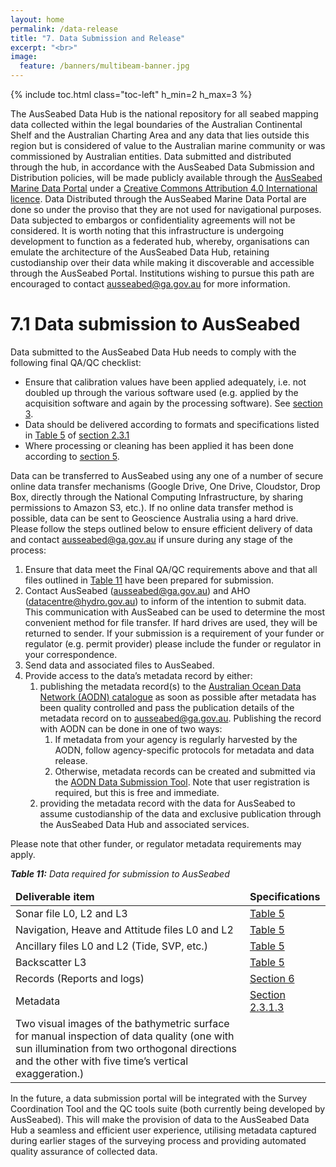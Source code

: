 ```yaml
---
layout: home
permalink: /data-release
title: "7. Data Submission and Release"
excerpt: "<br>"
image:
  feature: /banners/multibeam-banner.jpg
---
```

{% include toc.html class="toc-left" h_min=2 h_max=3 %}

The AusSeabed Data Hub is the national repository for all seabed mapping data collected within the legal boundaries of the Australian Continental Shelf and the Australian Charting Area and any data that lies outside this region but is considered of value to the Australian marine community or was commissioned by Australian entities. Data submitted and distributed through the hub, in accordance with the AusSeabed Data Submission and Distribution policies, will be made publicly available through the [AusSeabed Marine Data Portal](https://portal.ga.gov.au/persona/marine) under a [Creative Commons Attribution 4.0 International licence](https://creativecommons.org/licenses/by/4.0/legalcode). Data Distributed through the AusSeabed Marine Data Portal are done so under the proviso that they are not used for navigational purposes. Data subjected to embargos or confidentiality agreements will not be considered. It is worth noting that this infrastructure is undergoing development to function as a federated hub, whereby, organisations can emulate the architecture of the AusSeabed Data Hub, retaining custodianship over their data while making it discoverable and accessible through the AusSeabed Portal. Institutions wishing to pursue this path are encouraged to contact [ausseabed@ga.gov.au](mailto:ausseabed@ga.gov.au) for more information.

# 7.1 Data submission to AusSeabed
Data submitted to the AusSeabed Data Hub needs to comply with the following final QA/QC checklist:

*   Ensure that calibration values have been applied adequately, i.e. not doubled up through the various software used (e.g. applied by the acquisition software and again by the processing software). See [section 3](https://australian-multibeam-guidelines.github.io/mobilisation-calibration-validation).
*   Data should be delivered according to formats and specifications listed in [Table 5](https://australian-multibeam-guidelines.github.io/pre-survey-planning#231-data-type-formats-and-metadata) of [section 2.3.1](https://australian-multibeam-guidelines.github.io/pre-survey-planning#231-data-type-formats-and-metadata)
*   Where processing or cleaning has been applied it has been done according to [section 5](https://australian-multibeam-guidelines.github.io/data-processing).

Data can be transferred to AusSeabed using any one of a number of secure online data transfer mechanisms (Google Drive, One Drive, Cloudstor, Drop Box, directly through the National Computing Infrastructure, by sharing permissions to Amazon S3, etc.). If no online data transfer method is possible, data can be sent to Geoscience Australia using a hard drive. Please follow the steps outlined below to ensure efficient delivery of data and contact [ausseabed@ga.gov.au](mailto:ausseabed@ga.gov.au) if unsure during any stage of the process:

1. Ensure that data meet the Final QA/QC requirements above and that all files outlined in [Table 11](https://australian-multibeam-guidelines.github.io/data-release#71-data-submission-to-ausseabed) have been prepared for submission. 
2. Contact AusSeabed ([ausseabed@ga.gov.au](mailto:ausseabed@ga.gov.au)) and AHO ([datacentre@hydro.gov.au](mailto:datacentre@hydro.gov.au)) to inform of the intention to submit data. This communication with AusSeabed can be used to determine the most convenient method for file transfer. If hard drives are used, they will be returned to sender. If your submission is a requirement of your funder or regulator (e.g. permit provider) please include the funder or regulator in your correspondence.
3. Send data and associated files to AusSeabed.
4. Provide access to the data’s metadata record by either:
    1. publishing the metadata record(s) to the [Australian Ocean Data Network (AODN) catalogue](http://catalogue.aodn.org.au/geonetwork/srv/eng/main.home) as soon as possible after metadata has been quality controlled and pass the publication details of the metadata record on to [ausseabed@ga.gov.au](mailto:ausseabed@ga.gov.au). Publishing the record with AODN can be done in one of two ways:
        1. If metadata from your agency is regularly harvested by the AODN, follow agency-specific protocols for metadata and data release. 
        2. Otherwise, metadata records can be created and submitted via the [AODN Data Submission Tool](https://metadataentry.aodn.org.au/submit/). Note that user registration is required, but this is free and immediate.
    1. providing the metadata record with the data for AusSeabed to assume custodianship of the data and exclusive publication through the AusSeabed Data Hub and associated services.

Please note that other funder, or regulator metadata requirements may apply.

_**Table 11:** Data required for submission to AusSeabed_
<table>
<thead>
  <tr>
   <td><strong>Deliverable item</strong>
   </td>
   <td><strong>Specifications</strong>
   </td>
  </tr>
  </thead>
  <tbody>
  <tr>
   <td>Sonar file L0, L2 and L3
   </td>
   <td><a href="https://australian-multibeam-guidelines.github.io/pre-survey-planning#231-data-type-formats-and-metadata">Table 5</a>
   </td>
  </tr>
  <tr>
   <td>Navigation, Heave and Attitude files L0 and L2
   </td>
   <td><a href="https://australian-multibeam-guidelines.github.io/pre-survey-planning#231-data-type-formats-and-metadata">Table 5</a>
   </td>
  </tr>
  <tr>
   <td>Ancillary files L0 and L2 (Tide, SVP, etc.)
   </td>
   <td><a href="https://australian-multibeam-guidelines.github.io/pre-survey-planning#231-data-type-formats-and-metadata">Table 5</a>
   </td>
  </tr>
  <tr>
   <td>Backscatter L3
   </td>
   <td><a href="https://australian-multibeam-guidelines.github.io/pre-survey-planning#231-data-type-formats-and-metadata">Table 5</a>
   </td>
  </tr>
  <tr>
   <td>Records (Reports and logs)
   </td>
   <td><a href="https://australian-multibeam-guidelines.github.io/reports">Section 6</a>
   </td>
  </tr>
  <tr>
   <td>Metadata
   </td>
   <td>
<a href="https://australian-multibeam-guidelines.github.io/pre-survey-planning#231-data-type-formats-and-metadata">Section 2.3.1.3</a>
   </td>
  </tr>
  <tr>
   <td>Two visual images of the bathymetric surface for manual inspection of data quality (one with sun illumination from two orthogonal directions and the other with five time’s vertical exaggeration.)
   </td>
   <td>
   </td>
  </tr>
  </tbody>
</table>


In the future, a data submission portal will be integrated with the Survey Coordination Tool and the QC tools suite (both currently being developed by AusSeabed). This will make the provision of data to the AusSeabed Data Hub a seamless and efficient user experience, utilising metadata captured during earlier stages of the surveying process and providing automated quality assurance of collected data.
